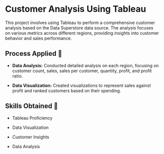 
# Customer Analysis Using Tableau

This project involves using Tableau to perform a comprehensive customer analysis based on the Data Superstore data source. The analysis focuses on various metrics across different regions, providing insights into customer behavior and sales performance.

## Process Applied 📜


- **Data Analysis:** Conducted detailed analysis on each region, focusing on customer count, sales, sales per customer, quantity, profit, and profit ratio.

- **Data Visualization:** Created visualizations to represent sales against profit and ranked customers based on their spending.
## Skills Obtained 🔑

- Tableau Proficiency

- Data Visualization

- Customer Insights

- Data Analysis




